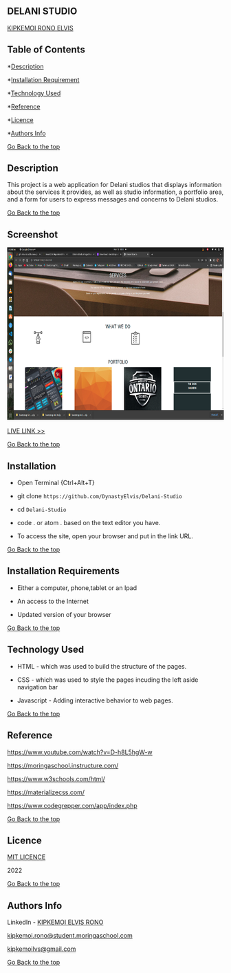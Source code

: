 ## DELANI STUDIO

[KIPKEMOI RONO ELVIS](https://github.com/DynastyElvis)



## Table of Contents

*[Description](#Description)


*[Installation Requirement](#Installation-Requirements)


*[Technology Used](#Technology-Used)


*[Reference](#Reference)


*[Licence](#Licence)


*[Authors Info](#Authors-Info)





[Go Back to the top](#DELANI-STUDIO)
## Description
This project is a web application for Delani studios that displays information about the services it provides, as well as studio information, a portfolio area, and a form for users to express messages and concerns to Delani studios.

[Go Back to the top](#DELANI-STUDIO)

## Screenshot
<img src="https://github.com/DynastyElvis/Delani-Studio/blob/main/Screenshot%20from%202022-03-13%2018-59-20.png" width="800px" height="400px">

[LIVE LINK >>](https://dynastyelvis.github.io/Delani-Studio/)



[Go Back to the top](#DELANI-STUDIO)

## Installation
* Open Terminal {Ctrl+Alt+T}

* git clone ```https://github.com/DynastyElvis/Delani-Studio```

* cd ```Delani-Studio```

* code . or atom . based on the text editor you have.

* To access the site, open your browser and put in the link URL.


[Go Back to the top](#DELANI-STUDIO)

## Installation Requirements

* Either a computer, phone,tablet or an Ipad

* An access to the Internet

* Updated version of your browser

[Go Back to the top](#DELANI-STUDIO)

## Technology Used
* HTML - which was used to build the structure of the pages.

* CSS - which was used to style the pages incuding the left aside navigation bar

* Javascript - Adding interactive behavior to web pages.

[Go Back to the top](#DELANI-STUDIO)

## Reference
https://www.youtube.com/watch?v=D-h8L5hgW-w

https://moringaschool.instructure.com/ 

https://www.w3schools.com/html/

https://materializecss.com/

https://www.codegrepper.com/app/index.php

[Go Back to the top](#DELANI-STUDIO)

## Licence

[MIT LICENCE](https://github.com/DynastyElvis/Delani-Studio/blob/main/LICENSE)

2022

[Go Back to the top](#DELANI-STUDIO)

## Authors Info
LinkedIn - [KIPKEMOI ELVIS RONO](https://www.linkedin.com/in/elvis-rono-aa3548209/)

kipkemoi.rono@student.moringaschool.com

kipkemoilvs@gmail.com

[Go Back to the top](#DELANI-STUDIO)


